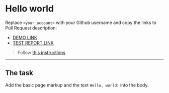 # Hello world
Replace `<your_account>` with your Github username and copy the links to Pull Request description:
- [DEMO LINK](https://VvynnykV.github.io/layout_hello-world/)
- [TEST REPORT LINK](https://VvynnykV.github.io/layout_hello-world/report/html_report/)

> Follow [this instructions](https://mate-academy.github.io/layout_task-guideline/#how-to-solve-the-layout-tasks-on-github)
___

## The task 
Add the basic page markup and the text `Hello, world!` into the body.
